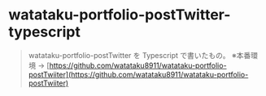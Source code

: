 # watataku-portfolio-postTwitter-typescript

> watataku-portfolio-postTwitter を Typescript で書いたもの。
 ※本番環境 → [https://github.com/watataku8911/watataku-portfolio-postTwiiter](https://github.com/watataku8911/watataku-portfolio-postTwiiter)
